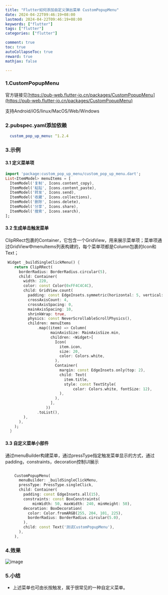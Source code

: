 ```yaml
---
title: "Flutter如何添加自定义弹出菜单 CustomPopupMenu"
date: 2024-04-22T09:46:19+08:00
lastmod: 2024-04-22T09:46:19+08:00
keywords: ["flutter"]
tags: ["flutter"]
categories: ["flutter"]

comment: true
toc: true
autoCollapseToc: true
reward: true
mathjax: false

---
```


<!--more-->



### 1.CustomPopupMenu

官方链接见[https://pub-web.flutter-io.cn/packages/CustomPopupMenu](https://pub-web.flutter-io.cn/packages/CustomPopupMenu)

支持Android/iOS/linux/MacOS/Web/Windows

### 2.pubspec.yaml添加依赖

```yaml
  custom_pop_up_menu: ^1.2.4
```

### 3.示例

#### 3.1 定义菜单项

```dart
import 'package:custom_pop_up_menu/custom_pop_up_menu.dart';
List<ItemModel> menuItems = [
  ItemModel('复制', Icons.content_copy),
  ItemModel('粘贴', Icons.content_paste),
  ItemModel('转发', Icons.send),
  ItemModel('收藏', Icons.collections),
  ItemModel('删除', Icons.delete),
  ItemModel('分享', Icons.share),
  ItemModel('搜索', Icons.search),
];

```

#### 3.2 生成单击触发菜单
ClipRRect包裹的Container，它包含一个GridView，用来展示菜单项；菜单项通过GridView中menuItems列表构建的，每个菜单项都是Column包裹的Icon和Text；

```dart
 Widget _buildSingleClickMenu() {
    return ClipRRect(
      borderRadius: BorderRadius.circular(5),
      child: Container(
        width: 220,
        color: const Color(0xFF4C4C4C),
        child: GridView.count(
          padding: const EdgeInsets.symmetric(horizontal: 5, vertical: 10),
          crossAxisCount: 4,
          crossAxisSpacing: 0,
          mainAxisSpacing: 10,
          shrinkWrap: true,
          physics: const NeverScrollableScrollPhysics(),
          children: menuItems
              .map((item) => Column(
                    mainAxisSize: MainAxisSize.min,
                    children: <Widget>[
                      Icon(
                        item.icon,
                        size: 20,
                        color: Colors.white,
                      ),
                      Container(
                        margin: const EdgeInsets.only(top: 2),
                        child: Text(
                          item.title,
                          style: const TextStyle(
                              color: Colors.white, fontSize: 12),
                        ),
                      ),
                    ],
                  ))
              .toList(),
        ),
      ),
    );
  }
```

#### 3.3 自定义菜单小部件

通过menuBuilder构建菜单，通过pressType指定触发菜单显示的方式，通过padding，constraints，decoration控制UI展示

```dart

    CustomPopupMenu(
      menuBuilder: _buildSingleClickMenu,
      pressType: PressType.singleClick,
      child: Container(
        padding: const EdgeInsets.all(15),
        constraints: const BoxConstraints(
            minWidth: 50, maxWidth: 240, minHeight: 50),
        decoration: BoxDecoration(
          color: Color.fromARGB(255, 204, 101, 225),
          borderRadius: BorderRadius.circular(5.0),
        ),
        child: const Text('测试CustomPopupMenu'),
      ),
    ),
```



### 4.效果

![image](/images/flutter/flutter如何添加弹出菜单-CustomPopupMenu/result1.png)

### 5.小结

* 上述菜单也可由长按触发，属于很常见的一种自定义菜单。